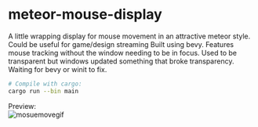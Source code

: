 # meteor-mouse-display

A little wrapping display for mouse movement in an attractive meteor style. Could be useful for game/design streaming Built using bevy. 
Features mouse tracking without the window needing to be in focus. 
Used to be transparent but windows updated something that broke transparency. Waiting for bevy or winit to fix.

```sh
# Compile with cargo:
cargo run --bin main
```

Preview: \
![mosuemovegif](https://github.com/GitH4mm3r/meteor-mouse-display/assets/143547743/23719eee-2e5e-4757-9332-ce853043d681)
